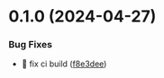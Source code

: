 # 0.1.0 (2024-04-27)


### Bug Fixes

* :green_heart: fix ci build ([f8e3dee](https://github.com/ConsDotPy/my-website/commit/f8e3dee3f925c7ac304e3e11668c1807abac051b))



